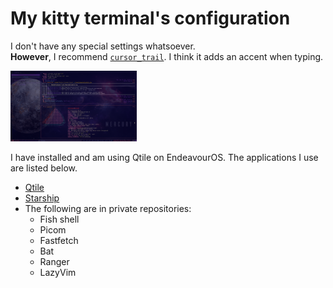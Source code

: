 # My kitty terminal's configuration

I don't have any special settings whatsoever.  
**However**, I recommend [`cursor_trail`](https://sw.kovidgoyal.net/kitty/conf/#opt-kitty.cursor_trail). I think it adds an accent when typing.

<img src="./EndeavourOS_Qtile_2025-09-29_20-07-39.png" width="40%">

I have installed and am using Qtile on EndeavourOS. The applications I use are listed below.

- [Qtile](https://github.com/dollplayer2501/dotfiles_qtile)
- [Starship](https://github.com/dollplayer2501/dotfiles_starship)
- The following are in private repositories:
  - Fish shell
  - Picom
  - Fastfetch
  - Bat
  - Ranger
  - LazyVim


<!-- -->
